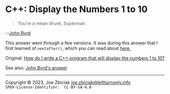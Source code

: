 # C++: Display the Numbers 1 to 10

> You’re a mean drunk, Superman.

--[John Byrd](https://www.quora.com/profile/John-Byrd-2)

This answer went through a few versions. It was during this answer that I
first learned of `nextafter()`, which you can read about
[here.](https://en.cppreference.com/w/cpp/numeric/math/nextafter)

Original: [How do I write a C++ program that will display the numbers 1 to 10?](https://www.quora.com/How-do-I-write-a-C-program-that-will-display-the-numbers-1-to-10/answer/Joe-Zbiciak)

See also:  [John Byrd's answer](https://www.quora.com/How-do-I-write-a-C-program-that-will-display-the-numbers-1-to-10/answer/John-Byrd-2)

____

Copyright © 2023, Joe Zbiciak <joe.zbiciak@leftturnonly.info>  
`SPDX-License-Identifier:  CC-BY-SA-4.0`

